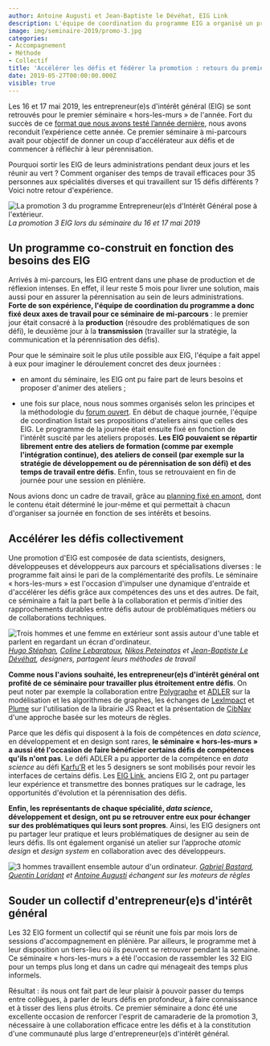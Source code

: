 ```yaml
---
author: Antoine Augusti et Jean-Baptiste le Dévéhat, EIG Link
description: L'équipe de coordination du programme EIG a organisé un premier séminaire « hors-les-mur s» pour la promotion 3. Pourquoi sortir les EIG de leurs administrations pendant deux jours et les réunir au vert ? Comment organiser des temps de travail efficaces pour 35 personnes aux spécialités diverses et qui travaillent sur 15 défis différents ?
image: img/seminaire-2019/promo-3.jpg
categories:
- Accompagnement
- Méthode
- Collectif
title: 'Accélérer les défis et fédérer la promotion : retours du premier séminaire « hors-les-murs » de la promotion EIG 3'
date: 2019-05-27T00:00:00.000Z
visible: true
---
```


Les 16 et 17 mai 2019, les entrepreneur(e)s d'intérêt général (EIG) se sont retrouvés pour le premier séminaire « hors-les-murs » de l'année. Fort du succès de ce [format que nous avons testé l’année dernière](https://entrepreneur-interet-general.etalab.gouv.fr/blog/2018/09/24/retrospective-defis-eig2.html), nous avons reconduit l’expérience cette année. Ce premier séminaire à mi-parcours avait pour objectif de donner un coup d'accélérateur aux défis et de commencer à réfléchir à leur pérennisation. 

Pourquoi sortir les EIG de leurs administrations pendant deux jours et les réunir au vert ? Comment organiser des temps de travail efficaces pour 35 personnes aux spécialités diverses et qui travaillent sur 15 défis différents ? Voici notre retour d'expérience.

![La promotion 3 du programme Entrepreneur(e)s d'Intérêt Général pose à l'extérieur.](/img/blog/seminaire-2019/promo-3.jpg) _La promotion 3 EIG lors du séminaire du 16 et 17 mai 2019_

## Un programme co-construit en fonction des besoins des EIG 

Arrivés à mi-parcours, les EIG entrent dans une phase de production et de réflexion intenses. En effet, il leur reste 5 mois pour livrer une solution, mais aussi pour en assurer la pérennisation au sein de leurs administrations. **Forte de son expérience, l'équipe de coordination du programme a donc fixé deux axes de travail pour ce séminaire de mi-parcours** : le premier jour était consacré à la **production** (résoudre des problématiques de son défi), le deuxième jour à la **transmission** (travailler sur la stratégie, la communication et la pérennisation des défis). 

Pour que le séminaire soit le plus utile possible aux EIG, l'équipe a fait appel à eux pour imaginer le déroulement concret des deux journées :

- en amont du séminaire, les EIG ont pu faire part de leurs besoins et proposer d'animer des ateliers ;

- une fois sur place, nous nous sommes organisés selon les principes et la méthodologie du [forum ouvert](https://fr.wikipedia.org/wiki/M%C3%A9thodologie_Forum_Ouvert). En début de chaque journée, l'équipe de coordination listait ses propositions d'ateliers ainsi que celles des EIG. Le programme de la journée était ensuite fixé en fonction de l'intérêt suscité par les ateliers proposés. **Les EIG pouvaient se répartir librement entre des ateliers de formation (comme par exemple l'intégration continue), des ateliers de conseil (par exemple sur la stratégie de développement ou de pérennisation de son défi) et des temps de travail entre défis**. Enfin, tous se retrouvaient en fin de journée pour une session en plénière. 

Nous avions donc un cadre de travail, grâce au [planning fixé en amont](https://github.com/entrepreneur-interet-general/eig-link/blob/master/accompagnement.md#s%C3%A9minaire-hors-les-murs--1617-mai), dont le contenu était déterminé le jour-même et qui permettait à chacun d'organiser sa journée en fonction de ses intérêts et besoins.

## Accélérer les défis collectivement

Une promotion d'EIG est composée de data scientists, designers, développeuses et développeurs aux parcours et spécialisations diverses : le programme fait ainsi le pari de la complémentarité des profils. Le séminaire « hors-les-murs » est l'occasion d'impulser une dynamique d'entraide et d'accélérer les défis grâce aux compétences des uns et des autres. 
De fait, ce séminaire a fait la part belle à la collaboration et permis d'initier des rapprochements durables entre défis autour de problématiques métiers ou de collaborations techniques.

![Trois hommes et une femme en extérieur sont assis autour d'une table et parlent en regardant un écran d'ordinateur.](/img/blog/seminaire-2019/designers.jpg) _[Hugo Stéphan](/communaute/2019/hugo-stephan.html), [Coline Lebaratoux](/communaute/2019/coline-lebaratoux.html), [Nikos Peteinatos](/communaute/2019/nikos-peteinatos.html) et [Jean-Baptiste Le Dévéhat](/communaute/2018/jean-baptiste-le-devehat.html), designers, partagent leurs méthodes de travail_

**Comme nous l'avions souhaité, les entrepreneur(e)s d'intérêt général ont profité de ce séminaire pour travailler plus étroitement entre défis**. On peut noter par exemple la collaboration entre [Polygraphe](https://entrepreneur-interet-general.etalab.gouv.fr/defis/2019/polygraphe.html) et [ADLER](https://entrepreneur-interet-general.etalab.gouv.fr/defis/2019/adler.html) sur la modélisation et les algorithmes de graphes, les échanges de [LexImpact](https://entrepreneur-interet-general.etalab.gouv.fr/defis/2019/leximpact.html) et [Plume](https://entrepreneur-interet-general.etalab.gouv.fr/defis/2019/plume.html) sur l'utilisation de la librairie JS React et la présentation de [CibNav](https://entrepreneur-interet-general.etalab.gouv.fr/defis/2019/cibnav.html) d'une approche basée sur les moteurs de règles. 

Parce que les défis qui disposent à la fois de compétences en _data science_, en développement et en design sont rares, **le séminaire « hors-les-murs » a aussi été l'occasion de faire bénéficier certains défis de compétences qu'ils n'ont pas**. Le défi ADLER a pu apporter de la compétence en _data science_ au défi [Karfu’R](https://entrepreneur-interet-general.etalab.gouv.fr/defis/2019/karfur.html) et  les 5 designers se sont mobilisés pour revoir les interfaces de certains défis. Les [EIG Link](https://entrepreneur-interet-general.etalab.gouv.fr/defis/2019/eiglink.html), anciens EIG 2, ont pu partager leur expérience et transmettre des bonnes pratiques sur le cadrage, les opportunités d'évolution et la pérennisation des défis. 

**Enfin, les représentants de chaque spécialité, _data science_, développement et design, ont pu se retrouver entre eux pour échanger sur des problématiques qui leurs sont propres**. Ainsi, les EIG designers ont pu partager leur pratique et leurs problématiques de designer au sein de leurs défis. Ils ont également organisé un atelier sur l’approche _atomic design_ et _design system_ en collaboration avec des développeurs.

![3 hommes travaillent ensemble autour d'un ordinateur.](/img/blog/seminaire-2019/moteurs-regles.jpg) _[Gabriel Bastard](/communaute/2019/gabriel-bastard.html), [Quentin Loridant](/communaute/2019/quentin-loridant.html) et [Antoine Augusti](/communaute/2018/antoine-augusti.html) échangent sur les moteurs de règles_


## Souder un collectif d'entrepreneur(e)s d'intérêt général

Les 32 EIG forment un collectif qui se réunit une fois par mois lors de sessions d'accompagnement en plénière. Par ailleurs, le programme met à leur disposition un tiers-lieu où ils peuvent se retrouver pendant la semaine. Ce séminaire « hors-les-murs » a été l'occasion de rassembler les 32 EIG pour un temps plus long et dans un cadre qui ménageait des temps plus informels.  

Résultat : ils nous ont fait part de leur plaisir à pouvoir passer du temps entre collègues, à parler de leurs défis en profondeur, à faire connaissance et à tisser des liens plus étroits. Ce premier séminaire a donc été une excellente occasion de renforcer l'esprit de camaraderie de la promotion 3, nécessaire à une collaboration efficace entre les défis et à la constitution d'une communauté plus large d'entrepreneur(e)s d'intérêt général.
